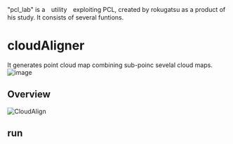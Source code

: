 "pcl_lab" is a　utility　exploiting PCL, created by rokugatsu as a product of his study. It consists of several funtions.
# cloudAligner
It generates point cloud map combining sub-poinc sevelal cloud maps.   
![image](https://github.com/rokugatsu/pcl_lab/assets/120123933/73afaace-516a-4c40-9897-8eaa0c86d2a8)
## Overview
![CloudAlign](https://github.com/rokugatsu/pcl_lab/assets/120123933/4564cf8d-c050-4a59-95d5-4f00afa0c64a)


## run

